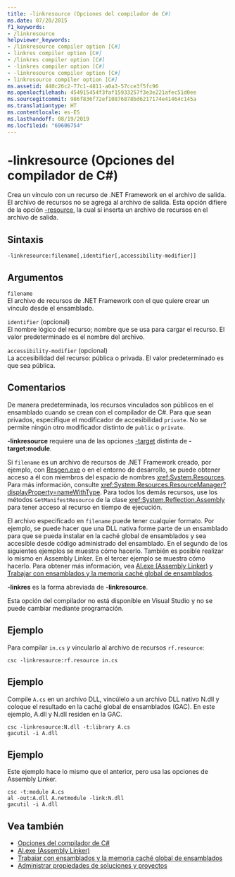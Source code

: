 ```yaml
---
title: -linkresource (Opciones del compilador de C#)
ms.date: 07/20/2015
f1_keywords:
- /linkresource
helpviewer_keywords:
- /linkresource compiler option [C#]
- linkres compiler option [C#]
- /linkres compiler option [C#]
- -linkres compiler option [C#]
- -linkresource compiler option [C#]
- linkresource compiler option [C#]
ms.assetid: 440c26c2-77c1-4811-a0a3-57cce3f5fc96
ms.openlocfilehash: 454915454f3faf15933257f3e3e221afec51d0ee
ms.sourcegitcommit: 986f836f72ef10876878bd6217174e41464c145a
ms.translationtype: HT
ms.contentlocale: es-ES
ms.lasthandoff: 08/19/2019
ms.locfileid: "69606754"
---
```

# <a name="-linkresource-c-compiler-options"></a>-linkresource (Opciones del compilador de C#)
Crea un vínculo con un recurso de .NET Framework en el archivo de salida. El archivo de recursos no se agrega al archivo de salida. Esta opción difiere de la opción [-resource](./resource-compiler-option.md), la cual sí inserta un archivo de recursos en el archivo de salida.  
  
## <a name="syntax"></a>Sintaxis  
  
```console  
-linkresource:filename[,identifier[,accessibility-modifier]]  
```  
  
## <a name="arguments"></a>Argumentos  
 `filename`  
 El archivo de recursos de .NET Framework con el que quiere crear un vínculo desde el ensamblado.  
  
 `identifier` (opcional)  
 El nombre lógico del recurso; nombre que se usa para cargar el recurso. El valor predeterminado es el nombre del archivo.  
  
 `accessibility-modifier` (opcional)  
 La accesibilidad del recurso: pública o privada. El valor predeterminado es que sea pública.  
  
## <a name="remarks"></a>Comentarios  
 De manera predeterminada, los recursos vinculados son públicos en el ensamblado cuando se crean con el compilador de C#. Para que sean privados, especifique el modificador de accesibilidad `private`. No se permite ningún otro modificador distinto de `public` o `private`.  
  
 **-linkresource** requiere una de las opciones [-target](./target-compiler-option.md) distinta de **-target:module**.  
  
 Si `filename` es un archivo de recursos de .NET Framework creado, por ejemplo, con [Resgen.exe](../../../framework/tools/resgen-exe-resource-file-generator.md) o en el entorno de desarrollo, se puede obtener acceso a él con miembros del espacio de nombres <xref:System.Resources>. Para más información, consulte <xref:System.Resources.ResourceManager?displayProperty=nameWithType>. Para todos los demás recursos, use los métodos `GetManifestResource` de la clase <xref:System.Reflection.Assembly> para tener acceso al recurso en tiempo de ejecución.  
  
 El archivo especificado en `filename` puede tener cualquier formato. Por ejemplo, se puede hacer que una DLL nativa forme parte de un ensamblado para que se pueda instalar en la caché global de ensamblados y sea accesible desde código administrado del ensamblado. En el segundo de los siguientes ejemplos se muestra cómo hacerlo. También es posible realizar lo mismo en Assembly Linker. En el tercer ejemplo se muestra cómo hacerlo. Para obtener más información, vea [Al.exe (Assembly Linker)](../../../framework/tools/al-exe-assembly-linker.md) y [Trabajar con ensamblados y la memoria caché global de ensamblados](../../../framework/app-domains/working-with-assemblies-and-the-gac.md).  
  
 **-linkres** es la forma abreviada de **-linkresource**.  
  
 Esta opción del compilador no está disponible en Visual Studio y no se puede cambiar mediante programación.  
  
## <a name="example"></a>Ejemplo  
 Para compilar `in.cs` y vincularlo al archivo de recursos `rf.resource`:  
  
```console  
csc -linkresource:rf.resource in.cs  
```  
  
## <a name="example"></a>Ejemplo  
 Compile `A.cs` en un archivo DLL, vincúlelo a un archivo DLL nativo N.dll y coloque el resultado en la caché global de ensamblados (GAC). En este ejemplo, A.dll y N.dll residen en la GAC.  
  
```console  
csc -linkresource:N.dll -t:library A.cs  
gacutil -i A.dll  
```  
  
## <a name="example"></a>Ejemplo  
 Este ejemplo hace lo mismo que el anterior, pero usa las opciones de Assembly Linker.  
  
```console  
csc -t:module A.cs  
al -out:A.dll A.netmodule -link:N.dll   
gacutil -i A.dll  
```  
  
## <a name="see-also"></a>Vea también

- [Opciones del compilador de C#](./index.md)
- [Al.exe (Assembly Linker)](../../../framework/tools/al-exe-assembly-linker.md)
- [Trabajar con ensamblados y la memoria caché global de ensamblados](../../../framework/app-domains/working-with-assemblies-and-the-gac.md)
- [Administrar propiedades de soluciones y proyectos](/visualstudio/ide/managing-project-and-solution-properties)
